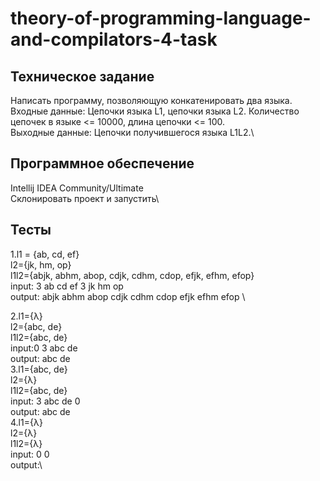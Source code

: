 # theory-of-programming-language-and-compilators-4-task
## Техническое задание
Написать программу, позволяющую конкатенировать два языка.\
Входные данные: Цепочки языка L1, цепочки языка L2. Количество цепочек в языке <= 10000, длина цепочки <= 100.\
Выходные данные: Цепочки получившегося языка L1L2.\
## Программное обеспечение
Intellij IDEA Community/Ultimate\
Склонировать проект и запустить\
## Тесты
1.l1 = {ab, cd, ef}\
  l2={jk, hm, op}\
  l1l2={abjk, abhm, abop, cdjk, cdhm, cdop, efjk, efhm, efop}\
  input: 3 ab cd ef 3 jk hm op\
  output: abjk abhm abop cdjk cdhm cdop efjk efhm efop  \

2.l1={λ}\
  l2={abc, de}\
  l1l2={abc, de}\
  input:0 3 abc de\
  output: abc de\
3.l1={abc, de}\
  l2={λ}\
  l1l2={abc, de}\
  input: 3 abc de 0\
  output: abc de\
4.l1={λ}\
  l2={λ}\
  l1l2={λ}\
  input: 0 0\
  output:\
